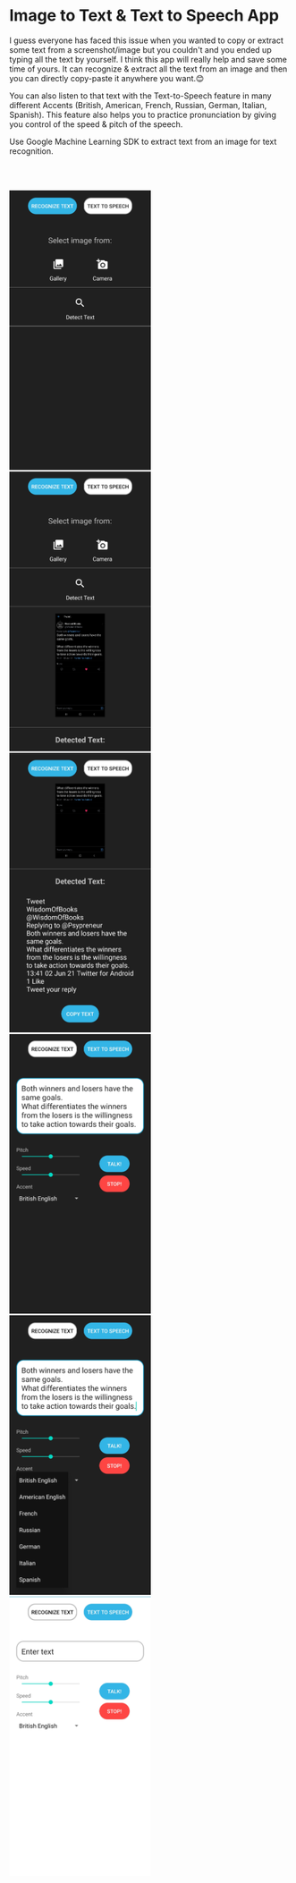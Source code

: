 # Image to Text & Text to Speech App
I guess everyone has faced this issue when you wanted to copy or extract some text from a screenshot/image but you couldn't and you ended up typing all the text by yourself. I think this app will really help and save some time of yours. It can recognize & extract all the text from an image and then you can directly copy-paste it anywhere you want.😊

You can also listen to that text with the Text-to-Speech feature in many different Accents (British, American, French, Russian, German, Italian, Spanish).
This feature also helps you to practice pronunciation by giving you control of the speed & pitch of the speech.

Use Google Machine Learning SDK to extract text from an image for text recognition.

<br/>
<br/>

<a><img src="https://github.com/AkshayAshokCode/Image-to-Text-Text-to-Speech-App/blob/master/screenshots/screenshot1.png" height="500"></a> &nbsp;&nbsp;&nbsp;&nbsp;
<a><img src="https://github.com/AkshayAshokCode/Image-to-Text-Text-to-Speech-App/blob/master/screenshots/screenshot2.png" height="500"></a> &nbsp;&nbsp;&nbsp;&nbsp;
<a><img src="https://github.com/AkshayAshokCode/Image-to-Text-Text-to-Speech-App/blob/master/screenshots/screenshot3.png" height="500"></a>
<a><img src="https://github.com/AkshayAshokCode/Image-to-Text-Text-to-Speech-App/blob/master/screenshots/screenshot4.png" height="500"></a> &nbsp;&nbsp;&nbsp;&nbsp;
<a><img src="https://github.com/AkshayAshokCode/Image-to-Text-Text-to-Speech-App/blob/master/screenshots/screenshot5.png" height="500"></a> &nbsp;&nbsp;&nbsp;&nbsp;
<a><img src="https://github.com/AkshayAshokCode/Image-to-Text-Text-to-Speech-App/blob/master/screenshots/screenshot6.png" height="500"></a>

